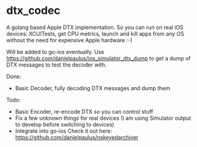 # dtx_codec
A golang based Apple DTX implementation. So you can run on real iOS devices: XCUITests, get CPU metrics, launch and kill apps from any OS without the need for expensive Apple hardware :-)

Will be added to go-ios eventually.
Use https://github.com/danielpaulus/ios_simulator_dtx_dump to get a dump of DTX messages to test the decoder with.

Done:
- Basic Decoder, fully decoding DTX messages and dump them
 
 Todo:
- Basic Encoder, re-encode DTX so you can control stuff
- Fix a few unknown things for real devices (I am using Simulator output to develop before switching to devices)
- Integrate into go-ios
Check it out here: https://github.com/danielpaulus/nskeyedarchiver
